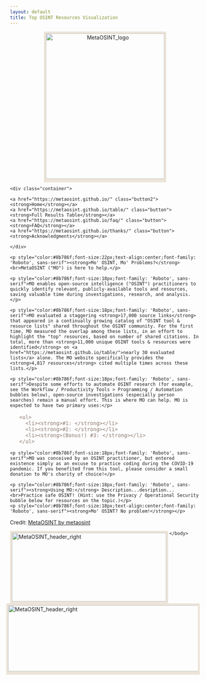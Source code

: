 ```yaml
---
layout: default
title: Top OSINT Resources Visualization
---
```


   <style>
    .container{  
      text-align: center;  
    }
    .container2{  
      font-size: 16px;
      color: #8b786f;
      font-family: 'Roboto', sans-serif;
    }
    .container3{  
      text-align: center;
    }
    .button {
      border: 2px solid #8b786f;
      border-radius: 8px;
      padding: 5px 15px;
      background-color: #f5f5f5;
      color: #8b786f;
      font-size: 23px;
      cursor: pointer;
      font-family: 'Open Sans', sans-serif;
    }
    .button2 {
      border: 2px solid #8b786f;
      border-radius: 8px;
      padding: 5px 15px;
      background-color: #dcdcdc;
      color: #8b786f;
      font-size: 23px;
      cursor: pointer;
      font-family: 'Open Sans', sans-serif;
    }
  </style>

  <body style="margin-right:95px;margin-left:95px">
  
  <div class="container3">

  <img src="https://raw.githubusercontent.com/MetaOSINT/MetaOSINT.github.io/main/MetaOSINT_logo.PNG" alt="MetaOSINT_logo" width="315" height="385" style="border:5px solid #ece4d8;box-shadow: 0px 4px 0px #ece4d8">
  
   </div>
   
    <div class="container">  
      
    <a href="https://metaosint.github.io/" class="button2"><strong>Home</strong></a>
    <a href="https://metaosint.github.io/table/" class="button"><strong>Full Results Table</strong></a>
    <a href="https://metaosint.github.io/faq/" class="button"><strong>FAQ</strong></a>
    <a href="https://metaosint.github.io/thanks/" class="button"><strong>Acknowledgments</strong></a>
       
    </div>

    <p style="color:#8b786f;font-size:22px;text-align:center;font-family: 'Roboto', sans-serif"><strong>Mo' OSINT, Mo' Problems?</strong>
    <br>MetaOSINT ("MO") is here to help.</p>

    <p style="color:#8b786f;font-size:18px;font-family: 'Roboto', sans-serif">MO enables open-source intelligence ("OSINT") practitioners to quickly identify relevant, publicly-available tools and resources, saving valuable time during investigations, research, and analysis.</p>
    
    <p style="color:#8b786f;font-size:18px;font-family: 'Roboto', sans-serif">MO evaluated a staggering <strong>17,000 source links</strong> that appeared in a continually growing catalog of "OSINT tool & resource lists" shared throughout the OSINT community. For the first time, MO measured the overlap among these lists, in an effort to highlight the "top" resources, based on number of shared citations. In total, more than <strong>11,000 unique OSINT tools & resources were identified</strong> on <a href="https://metaosint.github.io/table/">nearly 30 evaluated lists</a> alone. The MO website specifically provides the <strong>4,817 resources</strong> cited multiple times across these lists.</p>
    
    <p style="color:#8b786f;font-size:18px;font-family: 'Roboto', sans-serif">Despite some efforts to automate OSINT research (for example, see the Workflow / Productivity Tools > Programming / Automation bubbles below), open-source investigations (especially person searches) remain a manual effort. This is where MO can help. MO is expected to have two primary uses:</p>
       
   <div class="container2">

       <ul>
         <li><strong>#1: </strong></li>
         <li><strong>#2: </strong></li>
         <li><strong>(Bonus!) #3: </strong></li>
       </ul>
      
   </div>
    
    <p style="color:#8b786f;font-size:18px;font-family: 'Roboto', sans-serif">MO was conceived by an OSINT practitioner, but entered existence simply as an excuse to practice coding during the COVID-19 pandemic. If you benefited from this tool, please consider a small donation to MO's charity of choice!</p>
   
    <p style="color:#8b786f;font-size:18px;font-family: 'Roboto', sans-serif"><strong>Using MO:</strong> Description...desription...
    <br>Practice safe OSINT! (Hint: use the Privacy / Operational Security bubble below for resources on the topic.)</p>
    <p style="color:#8b786f;font-size:18px;text-align:center;font-family: 'Roboto', sans-serif"><strong>Mo' OSINT? No problem!</strong></p>

   <script type="module">
   import {Runtime, Inspector} from "https://cdn.jsdelivr.net/npm/@observablehq/runtime@4/dist/runtime.js";
   import define from "https://api.observablehq.com/@metaosint/metaosint.js?v=3";
   new Runtime().module(define, name => {
     if (name === "chart") return new Inspector(document.querySelector("#observablehq-chart-96fbc5e5"));
   });
   </script>
   
  </body>

<div id="observablehq-chart-96fbc5e5"></div>
<p>Credit: <a href="https://observablehq.com/@metaosint/metaosint">MetaOSINT by metaosint</a></p>

  <body style="margin-right:95px;margin-left:95px">

  <img src="https://raw.githubusercontent.com/MetaOSINT/MetaOSINT.github.io/main/header_left.PNG" alt="MetaOSINT_header_right" width="410" height="182" style="border:5px solid #ece4d8;box-shadow: 0px 4px 0px #ece4d8" align="left">

  <img src="https://raw.githubusercontent.com/MetaOSINT/MetaOSINT.github.io/main/header_right.PNG" alt="MetaOSINT_header_right" width="556" height="175" style="border:5px solid #ece4d8;box-shadow: 0px 4px 0px #ece4d8" align="right">

    </body>
